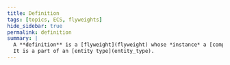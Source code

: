 ```yaml
---
title: Definition
tags: [topics, ECS, flyweights]
hide_sidebar: true
permalink: definition
summary: | 
  A **definition** is a [flyweight](flyweight) whose *instance* a [component](component) type specified through ``using instance = components::component_type;``.  
  It is a part of an [entity type](entity_type).
---
```



